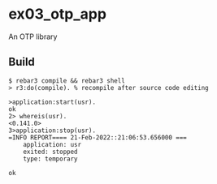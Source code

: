 ex03_otp_app
=====

An OTP library

Build
-----

    $ rebar3 compile && rebar3 shell
	> r3:do(compile). % recompile after source code editing
	
```
>application:start(usr).
ok
2> whereis(usr).
<0.141.0>
3>application:stop(usr).
=INFO REPORT==== 21-Feb-2022::21:06:53.656000 ===
    application: usr
    exited: stopped
    type: temporary

ok
```	
